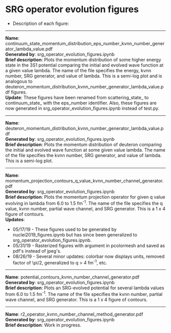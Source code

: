 # SRG operator evolution figures


* Description of each figure:

____________________________________________________________________________________________________________________________
__Name__: continuum_state_momentum_distribution_eps_number_kvnn_number_generator_lambda_value.pdf<br/>
__Generated by__: srg_operator_evolution_figures.ipynb<br/>
__Brief description__: Plots the momentum distribution of some higher energy state in the 3S1 potential comparing the initial and evolved wave function at a given value lambda. The name of the file specifies the energy, kvnn number, SRG generator, and value of lambda. This is a semi-log plot and is analogous to deuteron_momentum_distribution_kvnn_number_generator_lambda_value.pdf figures.</br>
__Update__: These figures have been renamed from scattering_state_ to continuum_state_ with the eps_number identifier. Also, these figures are now generated in srg_operator_evolution_figures.ipynb instead of test.py.<br/>

____________________________________________________________________________________________________________________________
__Name__: deuteron_momentum_distribution_kvnn_number_generator_lambda_value.pdf<br/>
__Generated by__: srg_operator_evolution_figures.ipynb<br/>
__Brief description__: Plots the momentum distribution of deuteron comparing the initial and evolved wave function at some given value lambda. The name of the file specifies the kvnn number, SRG generator, and value of lambda. This is a semi-log plot.<br/>

____________________________________________________________________________________________________________________________
__Name__: momentum_projection_contours_q_value_kvnn_number_channel_generator.pdf<br/>
__Generated by__: srg_operator_evolution_figures.ipynb<br/>
__Brief description__: Plots the momentum projection operator for given q value evolving in lambda from 6.0 to 1.5 fm<sup>-1</sup>. The name of the file specifies the q value, kvnn number, partial wave channel, and SRG generator. This is a 1 x 4 figure of contours.</br>
__Updates__:<br/>
* 05/17/19 - These figures used to be generated by nuclei2019_figures.ipynb but has since been generalized to srg_operator_evolution_figures.ipynb.
* 05/31/19 - Rasterized figures with argument in pcolormesh and saved as pdf's instead of jpeg's.<br/>
* 08/26/19 - Several minor updates: colorbar now displays units, removed factor of \pi/2, generalized to q > 4 fm<sup>-1</sup>, etc.

____________________________________________________________________________________________________________________________
__Name__: potential_contours_kvnn_number_channel_generator.pdf<br/>
__Generated by__: srg_operator_evolution_figures.ipynb<br/>
__Brief description__: Plots an SRG-evolved potential for several lambda values from 6.0 to 1.5 fm<sup>-1</sup>. The name of the file specifies the kvnn number, partial wave channel, and SRG generator. This is a 1 x 4 figure of contours.

____________________________________________________________________________________________________________________________
__Name__: r2_operator_kvnn_number_channel_method_generator.pdf<br/>
__Generated by__: srg_operator_evolution_figures.ipynb<br/>
__Brief description__: Work in progress.
